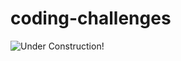 # coding-challenges

![Under Construction!](https://cdn.pixabay.com/photo/2017/06/16/07/26/under-construction-2408062_1280.png)
